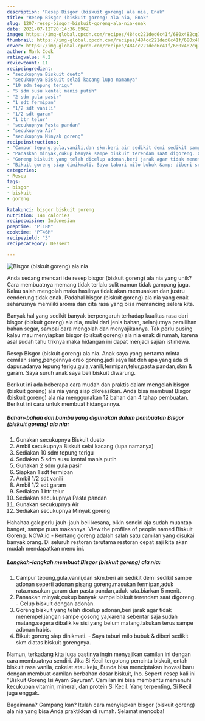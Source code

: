```yaml
---
description: "Resep Bisgor (biskuit goreng) ala nia, Enak"
title: "Resep Bisgor (biskuit goreng) ala nia, Enak"
slug: 1207-resep-bisgor-biskuit-goreng-ala-nia-enak
date: 2021-07-12T20:14:36.696Z
image: https://img-global.cpcdn.com/recipes/484cc221ded6c41f/680x482cq70/bisgor-biskuit-goreng-ala-nia-foto-resep-utama.jpg
thumbnail: https://img-global.cpcdn.com/recipes/484cc221ded6c41f/680x482cq70/bisgor-biskuit-goreng-ala-nia-foto-resep-utama.jpg
cover: https://img-global.cpcdn.com/recipes/484cc221ded6c41f/680x482cq70/bisgor-biskuit-goreng-ala-nia-foto-resep-utama.jpg
author: Mark Cook
ratingvalue: 4.2
reviewcount: 11
recipeingredient:
- "secukupnya Biskuit dueto"
- "secukupnya Biskuit selai kacang lupa namanya"
- "10 sdm tepung terigu"
- "5 sdm susu kental manis putih"
- "2 sdm gula pasir"
- "1 sdt fermipan"
- "1/2 sdt vanili"
- "1/2 sdt garam"
- "1 btr telur"
- "secukupnya Pasta pandan"
- "secukupnya Air"
- "secukupnya Minyak goreng"
recipeinstructions:
- "Campur tepung,gula,vanili,dan skm.beri air sedikit demi sedikit sampe adonan seperti adonan pisang goreng.masukan fermipan,aduk rata.masukan garam dan pasta pandan,aduk rata.biarkan 5 menit."
- "Panaskan minyak,cukup banyak sampe biskuit terendam saat digoreng. Celup biskuit dengan adonan."
- "Goreng biskuit yang telah dicelup adonan,beri jarak agar tidak menempel.jangan sampe gosong ya,karena sebentar saja sudah matang.segera dibalik ke sisi yang belum matang.lakukan terus sampe adonan habis."
- "Bikuit goreng siap dinikmati. Saya taburi milo bubuk &amp; diberi sedikit skm diatas biskuit gorengnya."
categories:
- Resep
tags:
- bisgor
- biskuit
- goreng

katakunci: bisgor biskuit goreng 
nutrition: 144 calories
recipecuisine: Indonesian
preptime: "PT18M"
cooktime: "PT46M"
recipeyield: "3"
recipecategory: Dessert

---
```



![Bisgor (biskuit goreng) ala nia](https://img-global.cpcdn.com/recipes/484cc221ded6c41f/680x482cq70/bisgor-biskuit-goreng-ala-nia-foto-resep-utama.jpg)

Anda sedang mencari ide resep bisgor (biskuit goreng) ala nia yang unik? Cara membuatnya memang tidak terlalu sulit namun tidak gampang juga. Kalau salah mengolah maka hasilnya tidak akan memuaskan dan justru cenderung tidak enak. Padahal bisgor (biskuit goreng) ala nia yang enak seharusnya memiliki aroma dan cita rasa yang bisa memancing selera kita.

Banyak hal yang sedikit banyak berpengaruh terhadap kualitas rasa dari bisgor (biskuit goreng) ala nia, mulai dari jenis bahan, selanjutnya pemilihan bahan segar, sampai cara mengolah dan menyajikannya. Tak perlu pusing kalau mau menyiapkan bisgor (biskuit goreng) ala nia enak di rumah, karena asal sudah tahu triknya maka hidangan ini dapat menjadi sajian istimewa.

Resep Bisgor (biskuit goreng) ala nia. Anak saya yang pertama minta cemilan siang,pengennya oreo goreng.jadi saya liat deh apa yang ada di dapur.adanya tepung terigu,gula,vanili,fermipan,telur,pasta pandan,skm &amp; garam. Saya suruh anak saya beli biskuit diwarung.


Berikut ini ada beberapa cara mudah dan praktis dalam mengolah bisgor (biskuit goreng) ala nia yang siap dikreasikan. Anda bisa membuat Bisgor (biskuit goreng) ala nia menggunakan 12 bahan dan 4 tahap pembuatan. Berikut ini cara untuk membuat hidangannya.

<!--inarticleads1-->

##### Bahan-bahan dan bumbu yang digunakan dalam pembuatan Bisgor (biskuit goreng) ala nia:

1. Gunakan secukupnya Biskuit dueto
1. Ambil secukupnya Biskuit selai kacang (lupa namanya)
1. Sediakan 10 sdm tepung terigu
1. Sediakan 5 sdm susu kental manis putih
1. Gunakan 2 sdm gula pasir
1. Siapkan 1 sdt fermipan
1. Ambil 1/2 sdt vanili
1. Ambil 1/2 sdt garam
1. Sediakan 1 btr telur
1. Sediakan secukupnya Pasta pandan
1. Gunakan secukupnya Air
1. Sediakan secukupnya Minyak goreng


Hahahaa.gak perlu jauh-jauh beli kesana, bikin sendiri aja sudah muantap banget, sampe puas makannya. View the profiles of people named Biskuit Goreng. NOVA.id - Kentang goreng adalah salah satu camilan yang disukai banyak orang. Di seluruh restoran terutama restoran cepat saji kita akan mudah mendapatkan menu ini. 

<!--inarticleads2-->

##### Langkah-langkah membuat Bisgor (biskuit goreng) ala nia:

1. Campur tepung,gula,vanili,dan skm.beri air sedikit demi sedikit sampe adonan seperti adonan pisang goreng.masukan fermipan,aduk rata.masukan garam dan pasta pandan,aduk rata.biarkan 5 menit.
1. Panaskan minyak,cukup banyak sampe biskuit terendam saat digoreng. - Celup biskuit dengan adonan.
1. Goreng biskuit yang telah dicelup adonan,beri jarak agar tidak menempel.jangan sampe gosong ya,karena sebentar saja sudah matang.segera dibalik ke sisi yang belum matang.lakukan terus sampe adonan habis.
1. Bikuit goreng siap dinikmati. - Saya taburi milo bubuk &amp; diberi sedikit skm diatas biskuit gorengnya.


Namun, terkadang kita juga pastinya ingin menyajikan camilan ini dengan cara membuatnya sendiri. Jika Si Kecil tergolong pencinta biskuit, entah biskuit rasa vanila, cokelat atau keju, Bunda bisa menciptakan inovasi baru dengan membuat camilan berbahan dasar biskuit, lho. Seperti resep kali ini &#34;Biskuit Goreng Isi Ayam Sayuran&#34;. Camilan ini bisa membantu memenuhi kecukupan vitamin, mineral, dan protein Si Kecil. Yang terpenting, Si Kecil juga enggak. 

Bagaimana? Gampang kan? Itulah cara menyiapkan bisgor (biskuit goreng) ala nia yang bisa Anda praktikkan di rumah. Selamat mencoba!
